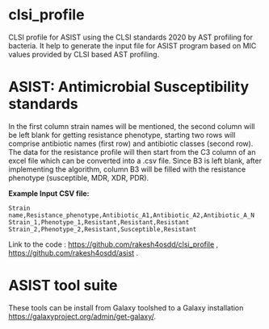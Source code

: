 # clsi_profile

 CLSI profile for ASIST using the CLSI standards 2020 by AST profiling for bacteria. It help to generate the input file for ASIST program based on MIC values provided by CLSI based AST profiling.

# ASIST: Antimicrobial Susceptibility standards

 In the first column strain names will be mentioned, the second column will be left blank for getting resistance phenotype, starting two rows will comprise antibiotic names (first row) and antibiotic classes (second row). The data for the resistance profile will then start from the C3 column of an excel file which can be converted into a .csv file. Since B3 is left blank, after implementing the algorithm, column B3 will be filled with the resistance phenotype (susceptible, MDR, XDR, PDR).

**Example Input CSV file:**

	Strain name,Resistance_phenotype,Antibiotic_A1,Antibiotic_A2,Antibiotic_A_N
	Strain_1,Phenotype_1,Resistant,Resistant,Resistant
	Strain_2,Phenotype_2,Resistant,Susceptible,Resistant

 Link to the code : https://github.com/rakesh4osdd/clsi_profile , https://github.com/rakesh4osdd/asist .
 
 
# ASIST tool suite

 These tools can be install from Galaxy toolshed to a Galaxy installation https://galaxyproject.org/admin/get-galaxy/.

